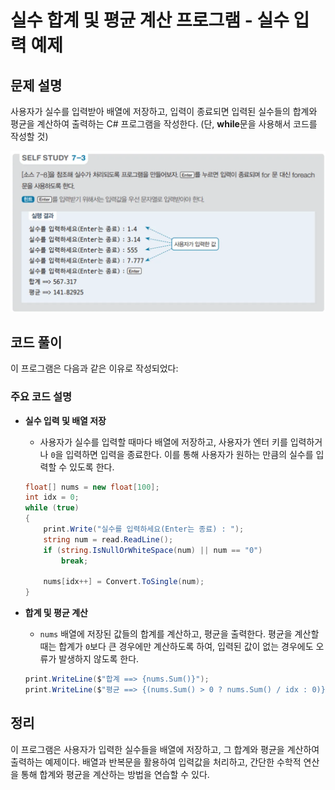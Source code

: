 # 실수 합계 및 평균 계산 프로그램 - 실수 입력 예제

## 문제 설명

사용자가 실수를 입력받아 배열에 저장하고, 입력이 종료되면 입력된 실수들의 합계와 평균을 계산하여 출력하는 C# 프로그램을 작성한다. (단, **while**문을 사용해서 코드를 작성할 것)

![alt text](image-3.png)

## 코드 풀이

이 프로그램은 다음과 같은 이유로 작성되었다:

### 주요 코드 설명

- **실수 입력 및 배열 저장**
  - 사용자가 실수를 입력할 때마다 배열에 저장하고, 사용자가 엔터 키를 입력하거나 `0`을 입력하면 입력을 종료한다. 이를 통해 사용자가 원하는 만큼의 실수를 입력할 수 있도록 한다.

  ```csharp
  float[] nums = new float[100];
  int idx = 0;
  while (true)
  {
      print.Write("실수를 입력하세요(Enter는 종료) : ");
      string num = read.ReadLine();
      if (string.IsNullOrWhiteSpace(num) || num == "0")
          break;

      nums[idx++] = Convert.ToSingle(num);
  }
  ```

- **합계 및 평균 계산**
  - `nums` 배열에 저장된 값들의 합계를 계산하고, 평균을 출력한다. 평균을 계산할 때는 합계가 `0`보다 큰 경우에만 계산하도록 하여, 입력된 값이 없는 경우에도 오류가 발생하지 않도록 한다.

  ```csharp
  print.WriteLine($"합계 ==> {nums.Sum()}");
  print.WriteLine($"평균 ==> {(nums.Sum() > 0 ? nums.Sum() / idx : 0)}");
  ```

## 정리

이 프로그램은 사용자가 입력한 실수들을 배열에 저장하고, 그 합계와 평균을 계산하여 출력하는 예제이다. 배열과 반복문을 활용하여 입력값을 처리하고, 간단한 수학적 연산을 통해 합계와 평균을 계산하는 방법을 연습할 수 있다.